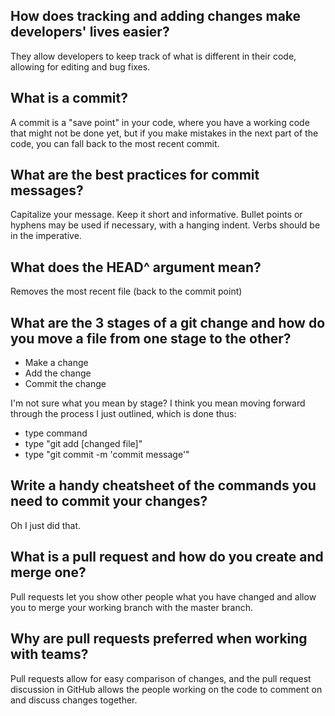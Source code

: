 ## How does tracking and adding changes make developers' lives easier?
They allow developers to keep track of what is different in their code, allowing for editing and bug fixes.
## What is a commit?
A commit is a "save point" in your code, where you have a working code that might not be done yet, but if you make mistakes in the next part of the code, you can fall back to the most recent commit.
## What are the best practices for commit messages?
Capitalize your message. Keep it short and informative. Bullet points or hyphens may be used if necessary, with a hanging indent. Verbs should be in the imperative.
## What does the HEAD^ argument mean?
Removes the most recent file (back to the commit point)
## What are the 3 stages of a git change and how do you move a file from one stage to the other?
- Make a change
- Add the change
- Commit the change

I'm not sure what you mean by stage? I think you mean moving forward through the process I just outlined, which is done thus:

- type command
- type "git add [changed file]"
- type "git commit -m 'commit message'"

## Write a handy cheatsheet of the commands you need to commit your changes?
Oh I just did that.
## What is a pull request and how do you create and merge one?
Pull requests let you show other people what you have changed and allow you to merge your working branch with the master branch.

## Why are pull requests preferred when working with teams?
Pull requests allow for easy comparison of changes, and the pull request discussion in GitHub allows the people working on the code to comment on and discuss changes together.